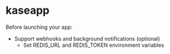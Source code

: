 # kaseapp

Before launching your app:

- Support webhooks and background notifications (optional)
  - Set REDIS_URL and REDIS_TOKEN environment variables